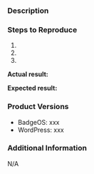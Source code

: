 <!--
Have you searched for similar issues? There is a lot of feedbacks and bug reports we have received and closed as duplicate.
Before submitting this issue, please search for the issue: https://github.com/opencredit/badgeos/issues
-->

### Description

### Steps to Reproduce

  1.
  2.
  3.

**Actual result:**



**Expected result:**



### Product Versions
<!--
List WordPress, BadgeOS version and any addons used for BadgeOS should be listed below.
-->

- BadgeOS: xxx
- WordPress: xxx


### Additional Information

N/A


